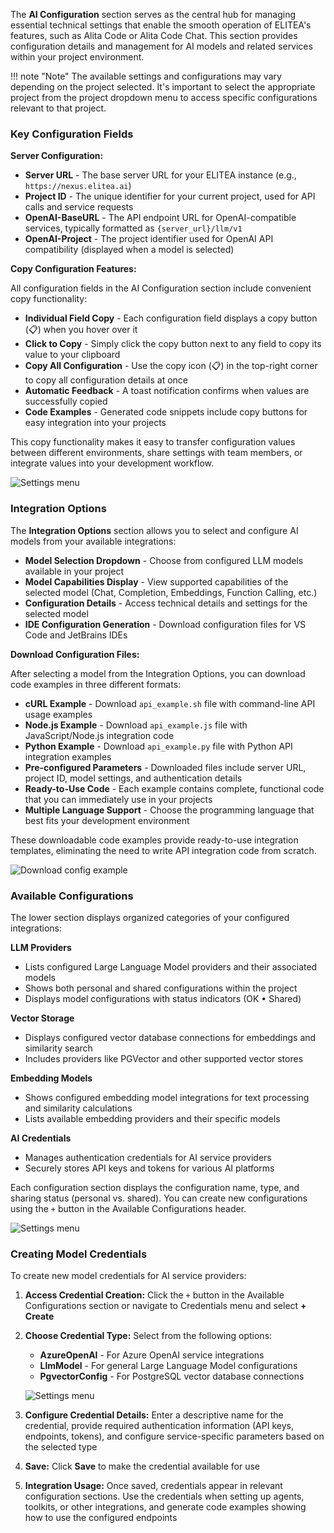 The **AI Configuration** section serves as the central hub for managing essential technical settings that enable the smooth operation of ELITEA's features, such as Alita Code or Alita Code Chat. This section provides configuration details and management for AI models and related services within your project environment.

!!! note "Note"
    The available settings and configurations may vary depending on the project selected. It's important to select the appropriate project from the project dropdown menu to access specific configurations relevant to that project.

### Key Configuration Fields

**Server Configuration:**

* **Server URL** - The base server URL for your ELITEA instance (e.g., `https://nexus.elitea.ai`)
* **Project ID** - The unique identifier for your current project, used for API calls and service requests
* **OpenAI-BaseURL** - The API endpoint URL for OpenAI-compatible services, typically formatted as `{server_url}/llm/v1`
* **OpenAI-Project** - The project identifier used for OpenAI API compatibility (displayed when a model is selected)

**Copy Configuration Features:**

All configuration fields in the AI Configuration section include convenient copy functionality:

* **Individual Field Copy** - Each configuration field displays a copy button (📋) when you hover over it
* **Click to Copy** - Simply click the copy button next to any field to copy its value to your clipboard
* **Copy All Configuration** - Use the copy icon (📋) in the top-right corner to copy all configuration details at once
* **Automatic Feedback** - A toast notification confirms when values are successfully copied
* **Code Examples** - Generated code snippets include copy buttons for easy integration into your projects

This copy functionality makes it easy to transfer configuration values between different environments, share settings with team members, or integrate values into your development workflow.
   
   ![Settings menu](../../img/menus/settings/copy_config.png)

### Integration Options

The **Integration Options** section allows you to select and configure AI models from your available integrations:

* **Model Selection Dropdown** - Choose from configured LLM models available in your project
* **Model Capabilities Display** - View supported capabilities of the selected model (Chat, Completion, Embeddings, Function Calling, etc.)
* **Configuration Details** - Access technical details and settings for the selected model
* **IDE Configuration Generation** - Download configuration files for VS Code and JetBrains IDEs

**Download Configuration Files:**

After selecting a model from the Integration Options, you can download code examples in three different formats:

* **cURL Example** - Download `api_example.sh` file with command-line API usage examples
* **Node.js Example** - Download `api_example.js` file with JavaScript/Node.js integration code
* **Python Example** - Download `api_example.py` file with Python API integration examples
* **Pre-configured Parameters** - Downloaded files include server URL, project ID, model settings, and authentication details
* **Ready-to-Use Code** - Each example contains complete, functional code that you can immediately use in your projects
* **Multiple Language Support** - Choose the programming language that best fits your development environment

These downloadable code examples provide ready-to-use integration templates, eliminating the need to write API integration code from scratch.

![Download config example](../../img/menus/settings/download_config.png)

### Available Configurations

The lower section displays organized categories of your configured integrations:

**LLM Providers**
* Lists configured Large Language Model providers and their associated models
* Shows both personal and shared configurations within the project
* Displays model configurations with status indicators (OK • Shared)

**Vector Storage**
* Displays configured vector database connections for embeddings and similarity search
* Includes providers like PGVector and other supported vector stores

**Embedding Models**
* Shows configured embedding model integrations for text processing and similarity calculations
* Lists available embedding providers and their specific models

**AI Credentials**
* Manages authentication credentials for AI service providers
* Securely stores API keys and tokens for various AI platforms

Each configuration section displays the configuration name, type, and sharing status (personal vs. shared). You can create new configurations using the `+` button in the Available Configurations header.

  ![Settings menu](../../img/menus/settings/config_fields.png)

### Creating Model Credentials

To create new model credentials for AI service providers:

1. **Access Credential Creation:** Click the `+` button in the Available Configurations section or navigate to Credentials menu and select **+ Create**

2. **Choose Credential Type:** Select from the following options:
   * **AzureOpenAI** - For Azure OpenAI service integrations
   * **LlmModel** - For general Large Language Model configurations 
   * **PgvectorConfig** - For PostgreSQL vector database connections

   ![Settings menu](../../img/menus/settings/new_model_cred.png)

3. **Configure Credential Details:** Enter a descriptive name for the credential, provide required authentication information (API keys, endpoints, tokens), and configure service-specific parameters based on the selected type

4. **Save:** Click **Save** to make the credential available for use

5. **Integration Usage:** Once saved, credentials appear in relevant configuration sections. Use the credentials when setting up agents, toolkits, or other integrations, and generate code examples showing how to use the configured endpoints
